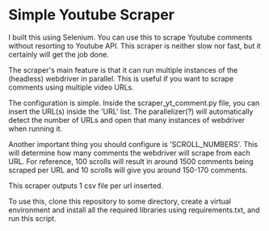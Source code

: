 # Simple Youtube Scraper

I built this using Selenium. You can use this to scrape Youtube comments without resorting to Youtube API. This scraper is neither slow nor fast, but it certainly will get the job done.

The scraper's main feature is that it can run multiple instances of the (headless) webdriver in parallel. This is useful if you want to scrape comments using multiple video URLs.

The configuration is simple. Inside the scraper_yt_comment.py file, you can insert the URL(s) inside the 'URL' list. The parallelizer(?) will automatically detect the number of URLs and open that many instances of webdriver when running it.

Another important thing you should configure is 'SCROLL_NUMBERS'. This will determine how many comments the webdriver will scrape from each URL. For reference, 100 scrolls will result in around 1500 comments being scraped per URL and 10 scrolls will give you around 150-170 comments.

This scraper outputs 1 csv file per url inserted.

To use this, clone this repository to some directory, create a virtual environment and install all the required libraries using requirements.txt, and run this script.
